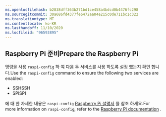 ```yaml
---
ms.openlocfilehash: b2838dff363b271bd1ce458a4bdcd0b4476fc298
ms.sourcegitcommit: 30a686fd4377fe6472aa04e215c0de711bc1c322
ms.translationtype: MT
ms.contentlocale: ko-KR
ms.lasthandoff: 11/10/2020
ms.locfileid: "96593895"
---
```

## <a name="prepare-the-raspberry-pi"></a><span data-ttu-id="af0d1-101">Raspberry Pi 준비</span><span class="sxs-lookup"><span data-stu-id="af0d1-101">Prepare the Raspberry Pi</span></span>

<span data-ttu-id="af0d1-102">명령을 사용 `raspi-config` 하 여 다음 두 서비스를 사용 하도록 설정 했는지 확인 합니다.</span><span class="sxs-lookup"><span data-stu-id="af0d1-102">Use the `raspi-config` command to ensure the following two services are enabled:</span></span>

- <span data-ttu-id="af0d1-103">SSH</span><span class="sxs-lookup"><span data-stu-id="af0d1-103">SSH</span></span>
- <span data-ttu-id="af0d1-104">SPI</span><span class="sxs-lookup"><span data-stu-id="af0d1-104">SPI</span></span>

<span data-ttu-id="af0d1-105">에 대 한 자세한 내용은 `raspi-config` [Raspberry Pi 설명서](https://www.raspberrypi.org/documentation/configuration/raspi-config.md) 를 참조 <span class="docon docon-navigate-external x-hidden-focus"></span> 하세요.</span><span class="sxs-lookup"><span data-stu-id="af0d1-105">For more information on `raspi-config`, refer to the [Raspberry Pi documentation](https://www.raspberrypi.org/documentation/configuration/raspi-config.md) <span class="docon docon-navigate-external x-hidden-focus"></span>.</span></span>
